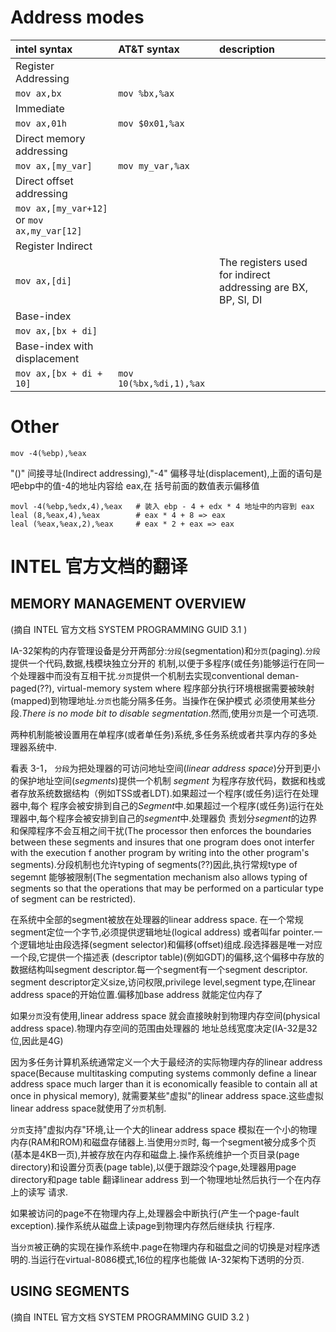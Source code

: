 # Address modes


|intel syntax|AT&T syntax|description|
|:--|:--|:--|
|Register Addressing|||
|`mov ax,bx`|`mov %bx,%ax`|
|Immediate|
|`mov ax,01h`|`mov $0x01,%ax`|
|Direct memory addressing|
|`mov ax,[my_var]`|`mov my_var,%ax`|
|Direct offset addressing|
|`mov ax,[my_var+12]` or `mov ax,my_var[12]`||
|Register Indirect|
|`mov ax,[di]`||The registers used for indirect addressing are BX, BP, SI, DI|
|Base-index|
|`mov ax,[bx + di]`||
|Base-index with displacement|
|`mov ax,[bx + di + 10]`|`mov 10(%bx,%di,1),%ax`|

# Other
    mov -4(%ebp),%eax
"()" 间接寻址(Indirect addressing),"-4" 偏移寻址(displacement),上面的语句是吧ebp中的值-4的地址内容给 eax,在
括号前面的数值表示偏移值

    movl -4(%ebp,%edx,4),%eax   # 装入 ebp - 4 + edx * 4 地址中的内容到 eax
    leal (8,%eax,4),%eax        # eax * 4 + 8 => eax
    leal (%eax,%eax,2),%eax     # eax * 2 + eax => eax

# INTEL 官方文档的翻译
## MEMORY MANAGEMENT OVERVIEW
(摘自 INTEL 官方文档 SYSTEM PROGRAMMING GUID 3.1 )

IA-32架构的内存管理设备是分开两部分:`分段`(segmentation)和`分页`(paging).`分段`提供一个代码,数据,栈模块独立分开的
机制,以便于多程序(或任务)能够运行在同一个处理器中而没有互相干扰.`分页`提供一个机制去实现conventional deman-paged(??),
virtual-memory system where 程序部分执行环境根据需要被映射(mapped)到物理地址.`分页`也能分隔多任务。当操作在保护模式
必须使用某些分段.*There is no mode bit to disable segmentation*.然而,使用`分页`是一个可选项.

两种机制能被设置用在单程序(或者单任务)系统,多任务系统或者共享内存的多处理器系统中.

看表 3-1， `分段`为把处理器的可访问地址空间(*linear address space*)分开到更小的保护地址空间(*segments*)提供一个机制
*segment* 为程序存放代码，数据和栈或者存放系统数据结构（例如TSS或者LDT).如果超过一个程序(或任务)运行在处理器中,每个
程序会被安排到自己的*Segment*中.如果超过一个程序(或任务)运行在处理器中,每个程序会被安排到自己的*segment*中.处理器负
责划分*segment*的边界和保障程序不会互相之间干扰(The processor then enforces the boundaries between these segments
and insures that one program does onot interfer with the execution f another program by writing into the other program's
segments).分段机制也允许typing of segments(??)因此,执行常规type of segemnt 能够被限制(The segmentation mechanism
also allows typing of segments so that the operations that may be performed on a particular type of segment can be
restricted).

在系统中全部的segment被放在处理器的linear address space. 在一个常规segment定位一个字节,必须提供逻辑地址(logical address)
或者叫far pointer.一个逻辑地址由段选择(segment selector)和偏移(offset)组成.段选择器是唯一对应一个段,它提供一个描述表
(descriptor table)(例如GDT)的偏移,这个偏移中存放的数据结构叫segment descriptor.每一个segment有一个segment descriptor.
segment descriptor定义size,访问权限,privilege level,segment type,在linear address space的开始位置.偏移加base address
就能定位内存了

如果`分页`没有使用,linear address space 就会直接映射到物理内存空间(physical address space).物理内存空间的范围由处理器的
地址总线宽度决定(IA-32是32位,因此是4G)

因为多任务计算机系统通常定义一个大于最经济的实际物理内存的linear address space(Because multitasking computing systems
commonly define a linear address space much larger than it is economically feasible to contain all at once in physical
memory), 就需要某些"虚拟"的linear address space.这些虚拟linear address space就使用了`分页`机制.

`分页`支持"虚拟内存"环境,让一个大的linear address space 模拟在一个小的物理内存(RAM和ROM)和磁盘存储器上.当使用`分页`时,
每一个segment被分成多个页(基本是4KB一页),并被存放在内存和磁盘上.操作系统维护一个页目录(page directory)和设置分页表(page
table),以便于跟踪没个page,处理器用page directory和page table 翻译linear address 到一个物理地址然后执行一个在内存上的读写
请求.

如果被访问的page不在物理内存上,处理器会中断执行(产生一个page-fault exception).操作系统从磁盘上读page到物理内存然后继续执
行程序.

当`分页`被正确的实现在操作系统中.page在物理内存和磁盘之间的切换是对程序透明的.当运行在virtual-8086模式,16位的程序也能做
IA-32架构下透明的分页.

## USING SEGMENTS
(摘自 INTEL 官方文档 SYSTEM PROGRAMMING GUID 3.2 )